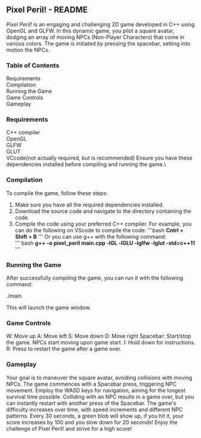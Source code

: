 ## Pixel Peril! - README

*Pixel Peril!* is an engaging and challenging 2D game developed in C++ using OpenGL and GLFW. In this dynamic game, you pilot a square avatar, dodging an array of moving NPCs (Non-Player Characters) that come in various colors. The game is initiated by pressing the spacebar, setting into motion the NPCs.

### Table of Contents

Requirements\
Compilation\
Running the Game\
Game Controls\
Gameplay

### Requirements

C++ compiler\
OpenGL\
GLFW\
GLUT\
VCcode(not actually required, but is recommended)
Ensure you have these dependencies installed before compiling and running the game.\

### Compilation

To compile the game, follow these steps:

1. Make sure you have all the required dependencies installed.
2. Download the source code and navigate to the directory containing the code.
3. Compile the code using your preferred C++ compiler. For example, you can do the following on VScode to compile the code:
'''bash
**Cntrl + Shift + B**
'''
Or you can use g++ with the following command:\
''' bash
**g++ -o pixel_peril main.cpp -lGL -lGLU -lglfw -lglut -std=c++11**
'''

### Running the Game
After successfully compiling the game, you can run it with the following command:

./main

This will launch the game window.

### Game Controls
W: Move up
A: Move left
S: Move down
D: Move right
Spacebar: Start/stop the game. NPCs start moving upon game start.
I: Hold down for instructions.
R: Press to restart the game after a game over.

### Gameplay
Your goal is to maneuver the square avatar, avoiding collisions with moving NPCs.
The game commences with a Spacebar press, triggering NPC movement.
Employ the WASD keys for navigation, aiming for the longest survival time possible.
Colliding with an NPC results in a game over, but you can instantly restart with another press of the Spacebar.
The game's difficulty increases over time, with speed increments and different NPC patterns.
Every 30 seconds, a green blob will show up, if you hit it, your score increases by 100 and you slow down for 20 seconds!
Enjoy the challenge of Pixel Peril! and strive for a high score!
